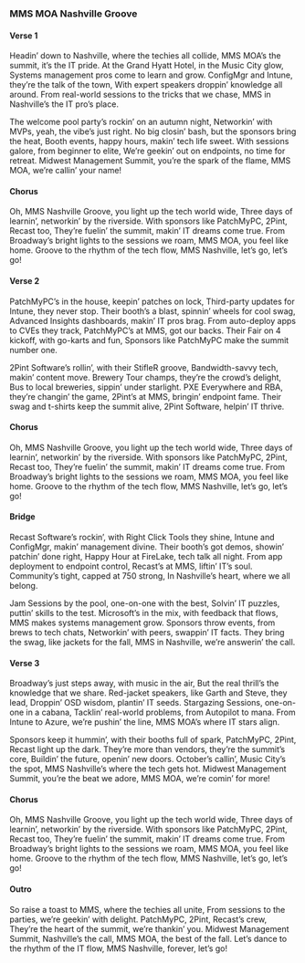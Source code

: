 ### MMS MOA Nashville Groove

#### Verse 1
Headin’ down to Nashville, where the techies all collide,
MMS MOA’s the summit, it’s the IT pride.
At the Grand Hyatt Hotel, in the Music City glow,
Systems management pros come to learn and grow.
ConfigMgr and Intune, they’re the talk of the town,
With expert speakers droppin’ knowledge all around.
From real-world sessions to the tricks that we chase,
MMS in Nashville’s the IT pro’s place.

The welcome pool party’s rockin’ on an autumn night,
Networkin’ with MVPs, yeah, the vibe’s just right.
No big closin’ bash, but the sponsors bring the heat,
Booth events, happy hours, makin’ tech life sweet.
With sessions galore, from beginner to elite,
We’re geekin’ out on endpoints, no time for retreat.
Midwest Management Summit, you’re the spark of the flame,
MMS MOA, we’re callin’ your name!

#### Chorus
Oh, MMS Nashville Groove, you light up the tech world wide,
Three days of learnin’, networkin’ by the riverside.
With sponsors like PatchMyPC, 2Pint, Recast too,
They’re fuelin’ the summit, makin’ IT dreams come true.
From Broadway’s bright lights to the sessions we roam,
MMS MOA, you feel like home.
Groove to the rhythm of the tech flow,
MMS Nashville, let’s go, let’s go!

#### Verse 2
PatchMyPC’s in the house, keepin’ patches on lock,
Third-party updates for Intune, they never stop.
Their booth’s a blast, spinnin’ wheels for cool swag,
Advanced Insights dashboards, makin’ IT pros brag.
From auto-deploy apps to CVEs they track,
PatchMyPC’s at MMS, got our backs.
Their Fair on 4 kickoff, with go-karts and fun,
Sponsors like PatchMyPC make the summit number one.[](https://patchmypc.com/events/mms-moa-2025-kickoff-party)

2Pint Software’s rollin’, with their StifleR groove,
Bandwidth-savvy tech, makin’ content move.
Brewery Tour champs, they’re the crowd’s delight,
Bus to local breweries, sippin’ under starlight.
PXE Everywhere and RBA, they’re changin’ the game,
2Pint’s at MMS, bringin’ endpoint fame.
Their swag and t-shirts keep the summit alive,
2Pint Software, helpin’ IT thrive.[](https://mmsmoa.com/mms2024moa)

#### Chorus
Oh, MMS Nashville Groove, you light up the tech world wide,
Three days of learnin’, networkin’ by the riverside.
With sponsors like PatchMyPC, 2Pint, Recast too,
They’re fuelin’ the summit, makin’ IT dreams come true.
From Broadway’s bright lights to the sessions we roam,
MMS MOA, you feel like home.
Groove to the rhythm of the tech flow,
MMS Nashville, let’s go, let’s go!

#### Bridge
Recast Software’s rockin’, with Right Click Tools they shine,
Intune and ConfigMgr, makin’ management divine.
Their booth’s got demos, showin’ patchin’ done right,
Happy Hour at FireLake, tech talk all night.
From app deployment to endpoint control,
Recast’s at MMS, liftin’ IT’s soul.
Community’s tight, capped at 750 strong,
In Nashville’s heart, where we all belong.[](https://it.recastsoftware.com/mms-moa-2025.html)

Jam Sessions by the pool, one-on-one with the best,
Solvin’ IT puzzles, puttin’ skills to the test.
Microsoft’s in the mix, with feedback that flows,
MMS makes systems management grow.
Sponsors throw events, from brews to tech chats,
Networkin’ with peers, swappin’ IT facts.
They bring the swag, like jackets for the fall,
MMS in Nashville, we’re answerin’ the call.

#### Verse 3
Broadway’s just steps away, with music in the air,
But the real thrill’s the knowledge that we share.
Red-jacket speakers, like Garth and Steve, they lead,
Droppin’ OSD wisdom, plantin’ IT seeds.
Stargazing Sessions, one-on-one in a cabana,
Tacklin’ real-world problems, from Autopilot to mana.
From Intune to Azure, we’re pushin’ the line,
MMS MOA’s where IT stars align.

Sponsors keep it hummin’, with their booths full of spark,
PatchMyPC, 2Pint, Recast light up the dark.
They’re more than vendors, they’re the summit’s core,
Buildin’ the future, openin’ new doors.
October’s callin’, Music City’s the spot,
MMS Nashville’s where the tech gets hot.
Midwest Management Summit, you’re the beat we adore,
MMS MOA, we’re comin’ for more!

#### Chorus
Oh, MMS Nashville Groove, you light up the tech world wide,
Three days of learnin’, networkin’ by the riverside.
With sponsors like PatchMyPC, 2Pint, Recast too,
They’re fuelin’ the summit, makin’ IT dreams come true.
From Broadway’s bright lights to the sessions we roam,
MMS MOA, you feel like home.
Groove to the rhythm of the tech flow,
MMS Nashville, let’s go, let’s go!

#### Outro
So raise a toast to MMS, where the techies all unite,
From sessions to the parties, we’re geekin’ with delight.
PatchMyPC, 2Pint, Recast’s crew,
They’re the heart of the summit, we’re thankin’ you.
Midwest Management Summit, Nashville’s the call,
MMS MOA, the best of the fall.
Let’s dance to the rhythm of the IT flow,
MMS Nashville, forever, let’s go!